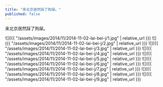 ```yaml
---
title: "来北京居然踩了狗屎。"
published: false
---
```

来北京居然踩了狗屎。



![]({{ "/assets/images/2014/11/2014-11-02-lai-bei-j/1.jpg" | relative_url }})
![]({{ "/assets/images/2014/11/2014-11-02-lai-bei-j/2.jpg" | relative_url }})
![]({{ "/assets/images/2014/11/2014-11-02-lai-bei-j/3.jpg" | relative_url }})
![]({{ "/assets/images/2014/11/2014-11-02-lai-bei-j/4.jpg" | relative_url }})
![]({{ "/assets/images/2014/11/2014-11-02-lai-bei-j/5.jpg" | relative_url }})
![]({{ "/assets/images/2014/11/2014-11-02-lai-bei-j/6.jpg" | relative_url }})
![]({{ "/assets/images/2014/11/2014-11-02-lai-bei-j/7.jpg" | relative_url }})
![]({{ "/assets/images/2014/11/2014-11-02-lai-bei-j/8.jpg" | relative_url }})
![]({{ "/assets/images/2014/11/2014-11-02-lai-bei-j/9.jpg" | relative_url }})
